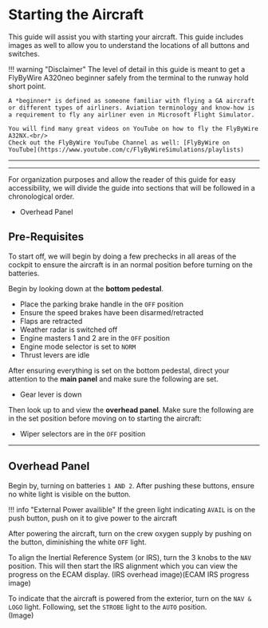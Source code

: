 # Starting the Aircraft

This guide will assist you with starting your aircraft. This guide includes images as well to allow you to understand the locations of all buttons and switches.

!!! warning "Disclaimer"
    The level of detail in this guide is meant to get a FlyByWire A320neo beginner safely from the terminal to the runway hold short point.

    A *beginner* is defined as someone familiar with flying a GA aircraft
    or different types of airliners. Aviation terminology and know-how is
    a requirement to fly any airliner even in Microsoft Flight Simulator.

    You will find many great videos on YouTube on how to fly the FlyByWire A32NX.<br/>
    Check out the FlyByWire YouTube Channel as well: [FlyByWire on YouTube](https://www.youtube.com/c/FlyByWireSimulations/playlists)

---

***

For organization purposes and allow the reader of this guide for easy accessibility, we will divide the guide into sections that will be followed in a chronological order.
- Overhead Panel


## Pre-Requisites
To start off, we will begin by doing a few prechecks in all areas of the cockpit to ensure the aircraft is in an normal position before turning on the batteries.

Begin by looking down at the **bottom pedestal**.

- Place the parking brake handle in the `OFF` position
- Ensure the speed brakes have been disarmed/retracted
- Flaps are retracted
- Weather radar is switched off
- Engine masters 1 and 2 are in the `OFF` position
- Engine mode selector is set to `NORM`
- Thrust levers are idle

After ensuring everything is set on the bottom pedestal, direct your attention to the **main panel** and make sure the following are set.
- Gear lever is down

Then look up to and view the **overhead panel**. Make sure the following are in the set position before moving on to starting the aircraft:
- Wiper selectors are in the `OFF` position

---

## Overhead Panel

Begin by, turning on batteries `1 AND 2`. After pushing these buttons, ensure no white light is visible on the button.

!!! info "External Power availible"
    If the green light indicating `AVAIL` is on the push button, push on it to give power to the aircraft

After powering the aircraft, turn on the crew oxygen supply by pushing on the button, diminishing the white `OFF` light.

To align the Inertial Reference System (or IRS), turn the 3 knobs to the `NAV` position. This will then start the IRS alignment which you can view the progress on the ECAM display.
(IRS overhead image)(ECAM IRS progress image)

To indicate that the aircraft is powered from the exterior, turn on the `NAV & LOGO` light. 
Following, set the `STROBE` light to the `AUTO` position.   
(Image)



